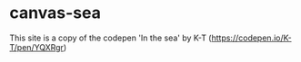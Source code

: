 # canvas-sea

This site is a copy of the codepen 'In the sea' by K-T (https://codepen.io/K-T/pen/YQXRgr)
